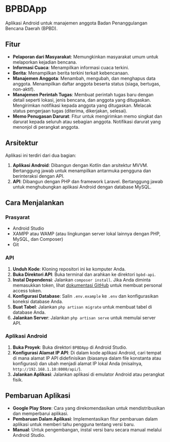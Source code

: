 # BPBDApp

Aplikasi Android untuk manajemen anggota Badan Penanggulangan Bencana Daerah (BPBD).

## Fitur

*   **Pelaporan dari Masyarakat**: Memungkinkan masyarakat umum untuk melaporkan kejadian bencana.
*   **Informasi Cuaca**: Menampilkan informasi cuaca terkini.
*   **Berita**: Menampilkan berita terkini terkait kebencanaan.
*   **Manajemen Anggota**: Menambah, mengubah, dan menghapus data anggota. Menampilkan daftar anggota beserta status (siaga, bertugas, non-aktif).
*   **Manajemen Perintah Tugas**: Membuat perintah tugas baru dengan detail seperti lokasi, jenis bencana, dan anggota yang ditugaskan. Mengirimkan notifikasi kepada anggota yang ditugaskan. Melacak status pengerjaan tugas (diterima, dikerjakan, selesai).
*   **Memo Penugasan Darurat**: Fitur untuk mengirimkan memo singkat dan darurat kepada seluruh atau sebagian anggota. Notifikasi darurat yang menonjol di perangkat anggota.

## Arsitektur

Aplikasi ini terdiri dari dua bagian:

1.  **Aplikasi Android**: Dibangun dengan Kotlin dan arsitektur MVVM. Bertanggung jawab untuk menampilkan antarmuka pengguna dan berinteraksi dengan API.
2.  **API**: Dibangun dengan PHP dan framework Laravel. Bertanggung jawab untuk menghubungkan aplikasi Android dengan database MySQL.

## Cara Menjalankan

### Prasyarat

*   Android Studio
*   XAMPP atau WAMP (atau lingkungan server lokal lainnya dengan PHP, MySQL, dan Composer)
*   Git

### API

1.  **Unduh Kode**: Kloning repositori ini ke komputer Anda.
2.  **Buka Direktori API**: Buka terminal dan arahkan ke direktori `bpbd-api`.
3.  **Instal Dependensi**: Jalankan `composer install`. Jika Anda diminta memasukkan token, lihat [dokumentasi GitHub](https://docs.github.com/en/authentication/keeping-your-account-and-data-secure/creating-a-personal-access-token) untuk membuat personal access token.
4.  **Konfigurasi Database**: Salin `.env.example` ke `.env` dan konfigurasikan koneksi database Anda.
5.  **Buat Tabel**: Jalankan `php artisan migrate` untuk membuat tabel di database Anda.
6.  **Jalankan Server**: Jalankan `php artisan serve` untuk memulai server API.

### Aplikasi Android

1.  **Buka Proyek**: Buka direktori `BPBDApp` di Android Studio.
2.  **Konfigurasi Alamat IP API**: Di dalam kode aplikasi Android, cari tempat di mana alamat IP API didefinisikan (biasanya dalam file konstanta atau konfigurasi) dan ubah menjadi alamat IP lokal Anda (misalnya, `http://192.168.1.10:8000/api/`).
3.  **Jalankan Aplikasi**: Jalankan aplikasi di emulator Android atau perangkat fisik.

## Pembaruan Aplikasi

*   **Google Play Store**: Cara yang direkomendasikan untuk mendistribusikan dan memperbarui aplikasi.
*   **Pembaruan Dalam Aplikasi**: Implementasikan fitur pembaruan dalam aplikasi untuk memberi tahu pengguna tentang versi baru.
*   **Manual**: Untuk pengembangan, instal versi baru secara manual melalui Android Studio.
